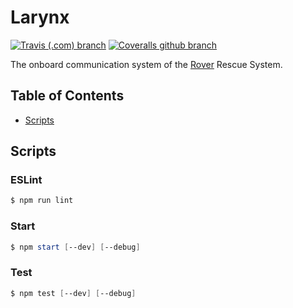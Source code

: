 # Larynx
[![Travis (.com) branch](https://img.shields.io/travis/com/RescueOnWheels/Larynx/master.svg?style=flat-square)](https://travis-ci.com/RescueOnWheels/Larynx)
[![Coveralls github branch](https://img.shields.io/coveralls/github/RescueOnWheels/Larynx/master.svg?style=flat-square)](https://coveralls.io/github/RescueOnWheels/Larynx)

The onboard communication system of the [Rover](https://github.com/RescueOnWheels/Rover) Rescue System.

## Table of Contents
* [Scripts](#scripts)

## Scripts
### ESLint
```powershell
$ npm run lint
```

### Start
```powershell
$ npm start [--dev] [--debug]
```

### Test
```powershell
$ npm test [--dev] [--debug]
```
